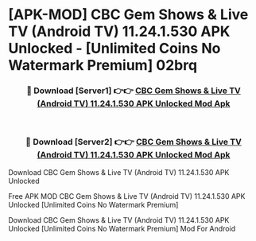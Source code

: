 # [APK-MOD] CBC Gem  Shows & Live TV (Android TV) 11.24.1.530 APK Unlocked - [Unlimited Coins No Watermark Premium] 02brq



<div align="center">
<h3>🔴 Download [Server1] 👉👉 <a href="https://momento.my/?title=CBC_Gem__Shows_&_Live_TV_(Android_TV)_11.24.1.530_APK_Unlocked">CBC Gem  Shows & Live TV (Android TV) 11.24.1.530 APK Unlocked Mod Apk</a></h3><br>

<h3>🔴 Download [Server2] 👉👉 <a href="https://momento.my/?title=CBC_Gem__Shows_&_Live_TV_(Android_TV)_11.24.1.530_APK_Unlocked">CBC Gem  Shows & Live TV (Android TV) 11.24.1.530 APK Unlocked Mod Apk</a></h3>
</div>



Download CBC Gem  Shows & Live TV (Android TV) 11.24.1.530 APK Unlocked 

Free APK MOD CBC Gem  Shows & Live TV (Android TV) 11.24.1.530 APK Unlocked [Unlimited Coins No Watermark Premium]

Download CBC Gem  Shows & Live TV (Android TV) 11.24.1.530 APK Unlocked [Unlimited Coins No Watermark Premium] Mod For Android
